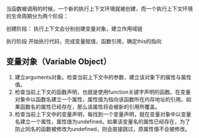 当函数被调用的时候，一个新的执行上下文环境就被创建，而一个执行上下文环境的生命周期分为两个阶段：

创建阶段：
执行上下文会分别创建变量对象，建立作用域链

执行阶段
开始执行代码，完成变量赋值，函数引用，确定this的指向

## 变量对象（Variable Object）

1. 建立arguments对象。检查当前上下文中的参数，建立该对象下的属性与属性值。
2. 检查当前上下文的函数声明，也就是使用function关键字声明的函数。在变量对象中以函数名建立一个属性，属性值为指向该函数所在内存地址的引用。如果函数名的属性已经存在，那么该属性将会被新的引用所覆盖。
3. 检查当前上下文中的变量声明，每找到一个变量声明，就在变量对象中以变量名建立一个属性，属性值为undefined。如果该变量名的属性已经存在，为了防止同名的函数被修改为undefined，则会直接跳过，原属性值不会被修改。